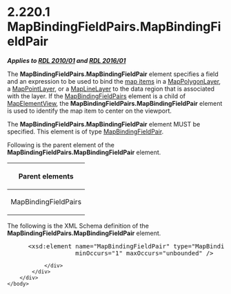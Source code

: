 <html dir="LTR" xmlns:mshelp="http://msdn.microsoft.com/mshelp" xmlns:ddue="http://ddue.schemas.microsoft.com/authoring/2003/5" xmlns:xlink="http://www.w3.org/1999/xlink" xmlns:tool="http://www.microsoft.com/tooltip">
    <head>
        <meta http-equiv="Content-Type" content="text/html; CHARSET=utf-8"></meta>
        <meta name="save" content="history"></meta>
        <title>2.220.1 MapBindingFieldPairs.MapBindingFieldPair</title>
        <xml>
            <mshelp:toctitle title="2.220.1 MapBindingFieldPairs.MapBindingFieldPair"></mshelp:toctitle>
            <mshelp:rltitle title="[MS-RDL]: MapBindingFieldPairs.MapBindingFieldPair"></mshelp:rltitle>
            <mshelp:keyword index="A" term="86d3702c-7e8b-4147-a61a-993077b3bde7"></mshelp:keyword>
            <mshelp:attr name="DCSext.ContentType" value="open specification"></mshelp:attr>
            <mshelp:attr name="AssetID" value="86d3702c-7e8b-4147-a61a-993077b3bde7"></mshelp:attr>
            <mshelp:attr name="TopicType" value="kbRef"></mshelp:attr>
            <mshelp:attr name="DCSext.Title" value="[MS-RDL]: MapBindingFieldPairs.MapBindingFieldPair" />
        </xml>
    </head>
    <body>
        <div id="header">
            <h1 class="heading">2.220.1 MapBindingFieldPairs.MapBindingFieldPair</h1>
        </div>
        <div id="mainSection">
            <div id="mainBody">
                <div id="allHistory" class="saveHistory"></div>
                <div id="sectionSection0" class="section" name="collapseableSection">
                    

<p><b><i>Applies to </i></b><a href="3428e690-a348-4ec7-8a6a-8efb42d2cdee.md"><b><i>RDL 2010/01</i></b></a><b><i>
and </i></b><a href="52ce3983-2bfc-4e72-9359-42aaf5fe4509.md"><b><i>RDL 2016/01</i></b></a></p>

<p>The <b>MapBindingFieldPairs.MapBindingFieldPair</b> element
specifies a field and an expression to be used to bind the <a href="b2482b3f-74ab-4ca8-a9e5-c07955011743.md#gt_10121f59-bef1-4147-94f6-010585a16b4d">map items</a> in a <a href="f54fa273-d9b2-4e49-a896-6001bcda016b.md">MapPolygonLayer</a>, a <a href="aa1875f4-9842-4672-86d6-306ba5a075aa.md">MapPointLayer</a>, or a <a href="8681b1dc-d73e-4d35-b4fa-f7f459d4a304.md">MapLineLayer</a> to the data
region that is associated with the layer. If the <a href="0ff06d88-9945-4bb9-87a3-35f1540c7fca.md">MapBindingFieldPairs</a>
element is a child of <a href="b8ef9c34-deb7-4434-a4b8-e054ce447c81.md">MapElementView</a>,
the <b>MapBindingFieldPairs.MapBindingFieldPair</b> element is used to identify
the map item to center on the viewport.</p>

<p>The <b>MapBindingFieldPairs.MapBindingFieldPair</b> element
MUST be specified. This element is of type <a href="64af7990-ffa0-4603-97d5-0bacc4e18b0d.md">MapBindingFieldPair</a>.</p>

<p>Following is the parent element of the <b>MapBindingFieldPairs.MapBindingFieldPair</b>
element.</p>

<table>
 <thead>
  <tr>
   <th>
   <p>Parent elements</p>
   </th>
  </tr>
 </thead>
 <tr>
  <td>
  <p>MapBindingFieldPairs</p>
  </td>
 </tr>
</table>

<p>The following is the XML Schema definition of the <b>MapBindingFieldPairs.MapBindingFieldPair</b>
element.</p>

<dl>
<dd>
<div><pre> &lt;xsd:element name=&quot;MapBindingFieldPair&quot; type=&quot;MapBindingFieldPairType&quot; 
              minOccurs=&quot;1&quot; maxOccurs=&quot;unbounded&quot; /&gt;
</pre></div>
</dd></dl>


                </div>
            </div>
        </div>
    </body>
</html>